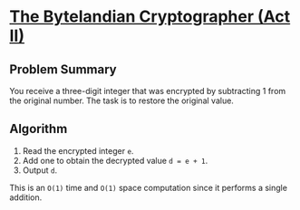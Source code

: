 # [The Bytelandian Cryptographer (Act II)](https://www.spoj.com/problems/CRYPTO2/)

## Problem Summary
You receive a three-digit integer that was encrypted by subtracting 1 from the original number.
The task is to restore the original value.

## Algorithm
1. Read the encrypted integer `e`.
2. Add one to obtain the decrypted value `d = e + 1`.
3. Output `d`.

This is an `O(1)` time and `O(1)` space computation since it performs a single addition.
